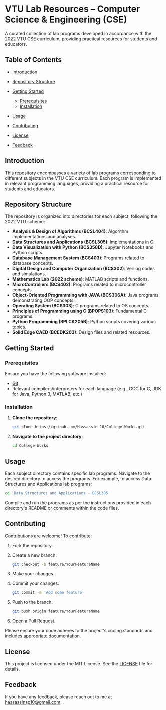 # VTU Lab Resources – Computer Science & Engineering (CSE)

A curated collection of lab programs developed in accordance with the 2022 VTU CSE curriculum, providing practical resources for students and educators.

## Table of Contents

* [Introduction](#introduction)
* [Repository Structure](#repository-structure)
* [Getting Started](#getting-started)

  * [Prerequisites](#prerequisites)
  * [Installation](#installation)
* [Usage](#usage)
* [Contributing](#contributing)
* [License](#license)
* [Feedback](#feedback)

## Introduction

This repository encompasses a variety of lab programs corresponding to different subjects in the VTU CSE curriculum. Each program is implemented in relevant programming languages, providing a practical resource for students and educators.

## Repository Structure

The repository is organized into directories for each subject, following the 2022 VTU scheme:

* **Analysis & Design of Algorithms (BCSL404)**: Algorithm implementations and analyses.
* **Data Structures and Applications (BCSL305)**: Implementations in C.
* **Data Visualization with Python (BCS358D)**: Jupyter Notebooks and Python scripts.
* **Database Management System (BCS403)**: Programs related to database concepts.
* **Digital Design and Computer Organization (BCS302)**: Verilog codes and simulations.
* **Mathematics Lab (2022 scheme)**: MATLAB scripts and functions.
* **MicroControllers (BCS402)**: Programs related to microcontroller concepts.
* **Object-Oriented Programming with JAVA (BCS306A)**: Java programs demonstrating OOP concepts.
* **Operating System (BCS303)**: C programs related to OS concepts.
* **Principles of Programming using C (BPOPS103)**: Fundamental C programs.
* **Python Programming (BPLCK205B)**: Python scripts covering various topics.
* **Solid Edge CAED (BCEDK203)**: Design files and related resources.

## Getting Started

### Prerequisites

Ensure you have the following software installed:

* [Git](https://git-scm.com/)
* Relevant compilers/interpreters for each language (e.g., GCC for C, JDK for Java, Python 3, MATLAB, etc.)

### Installation

1. **Clone the repository**:

   ```bash
   git clone https://github.com/Hassassin-10/College-Works.git
   ```
2. **Navigate to the project directory**:

   ```bash
   cd College-Works
   ```

## Usage

Each subject directory contains specific lab programs. Navigate to the desired directory to access the programs. For example, to access Data Structures and Applications lab programs:

```bash
cd 'Data Structures and Applications - BCSL305'
```

Compile and run the programs as per the instructions provided in each directory's README or comments within the code files.

## Contributing

Contributions are welcome! To contribute:

1. Fork the repository.
2. Create a new branch:

   ```bash
   git checkout -b feature/YourFeatureName
   ```
3. Make your changes.
4. Commit your changes:

   ```bash
   git commit -m 'Add some feature'
   ```
5. Push to the branch:

   ```bash
   git push origin feature/YourFeatureName
   ```
6. Open a Pull Request.

Please ensure your code adheres to the project's coding standards and includes appropriate documentation.

## License

This project is licensed under the MIT License. See the [LICENSE](https://github.com/Hassassin-10/College-Works/blob/main/LICENSE) file for details.

## Feedback

If you have any feedback, please reach out to me at [hassassinsp10@gmail.com](mailto:hassassinsp10@gmail.com).
